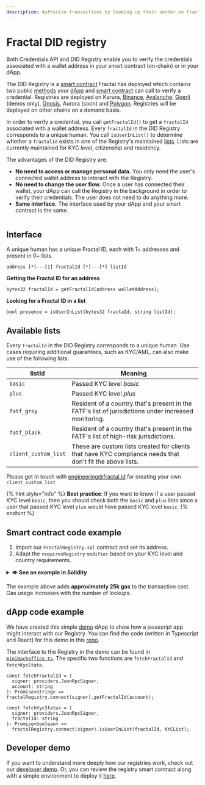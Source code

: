 ```yaml
---
description: Authorize transactions by looking up their sender on Fractal's DID Registry.
---
```


# Fractal DID registry

Both Credentials API and DID Registry enable you to verify the credentials associated with a wallet address in your smart contract (on-chain) or in your dApp.&#x20;

The DID Registry is a [smart contract](https://github.com/trustfractal/registry-deployer) Fractal has deployed which contains two public [methods](fractal-did-registry.md#interface) your [dApp](fractal-did-registry.md#dapp-code-example) and [smart contract](fractal-did-registry.md#smart-contract-example) can call to verify a credential. Registries are deployed on Karura, [Binance](https://bscscan.com/address/0x91562c86174656976E1a58f4eD02942Ac5a34e77#code), [Avalanche](https://snowtrace.io/address/0x187fa9c568522b5275f420245f6b00c79681c270), [Goerli](https://goerli.etherscan.io/address/0x4D9DE1bb481B9dA37A7a7E3a07F6f60654fEe7BB) (demos only), [Gnosis](https://gnosisscan.io/address/0xae94424d66f5758a7aa128c4125e25b1247143c3#code),  Aurora (soon) and [Polygon](https://polygonscan.com/address/0xfBDb867e7eFf0e3dBe63eE52eDA24d83fBacFe25). Registries will be deployed on other chains on a demand basis.

In order to verify a credential, you call `getFractalId()` to get a `fractalId` associated with a wallet address. Every `fractalId` in the DID Registry corresponds to a unique human. You call `isUserInList()` to determine whether a `fractalId` exists in one of the Registry's maintained [lists](fractal-did-registry.md#available-lists). Lists are currently maintained for KYC level, citizenship and residency.

The advantages of the DID Registry are:

* **No need to access or manage personal data.** You only need the user's connected wallet address to interact with the Registry.
* **No need to change the user flow.** Once a user has connected their wallet, your dApp can call the Registry in the background in order to verify their credentials. The user does not need to do anything more.
* **Same interface.** The interface used by your dApp and your smart contract is the same.

<figure><img src="https://user-images.githubusercontent.com/365821/166981861-3966c717-ffcc-4162-b6f0-5dd9e0ac4a76.png" alt=""><figcaption></figcaption></figure>

## Interface

A unique human has a unique Fractal ID, each with 1+ addresses and present in 0+ lists.

```
address [*]---[1] fractalId [*]---[*] listId
```

**Getting the Fractal ID for an address**

```solidity
bytes32 fractalId = getFractalId(address walletAddress);
```

**Looking for a Fractal ID in a list**

```solidity
bool presence = isUserInList(bytes32 fractaId, string listId);
```

## **Available lists**

Every `fractalId` in the DID Registry corresponds to a unique human. Use cases requiring additional guarantees, such as KYC/AML, can also make use of the following lists.

| listId               | Meaning                                                                                                   |
| -------------------- | --------------------------------------------------------------------------------------------------------- |
| `basic`              | Passed KYC level _basic_                                                                                  |
| `plus`               | Passed KYC level _plus_                                                                                   |
| `fatf_grey`          | Resident of a country that's present in the FATF's list of jurisdictions under increased monitoring.      |
| `fatf_black`         | Resident of a country that's present in the FATF's list of high-risk jurisdictions.                       |
| `client_custom_list` | These are custom lists created for clients that have KYC compliance needs that don't fit the above lists. |

Please get in touch with [engineering@fractal.id](mailto:engineering@fractal.id) for creating your own `client_custom_list`

{% hint style="info" %}
**Best practice**: If you want to know if a user passed KYC level `basic`, then you should check both the `basic` and `plus` lists since a user that passed KYC level `plus` would have passed KYC level `basic`.
{% endhint %}

## Smart contract code example

1. Import our `FractalRegistry.sol` contract and set its address.
2. Adapt the `requiresRegistry` `modifier` based on your KYC level and country requirements.

<details>

<summary><strong></strong><span data-gb-custom-inline data-tag="emoji" data-code="1f441">👁</span> <strong>See an example in Solidity</strong></summary>

```
import {FractalRegistry} from "github.com/trustfractal/registry-deployer/blob/master/contracts/FractalRegistry.sol";

contract Main {
  FractalRegistry registry = FractalRegistry(0x5FD6eB55D12E759a21C09eF703fe0CBa1DC9d88D);

  function requiresRegistry(
      address sender,
      string[1] memory requiredLists,
      string[2] memory blockedLists
  ) private view {
      bytes32 fractalId = registry.getFractalId(sender);

      require(fractalId != 0);

      for (uint256 i = 0; i < requiredLists.length; i++) {
          require(registry.isUserInList(fractalId, requiredLists[i]));
      }

      for (uint256 i = 0; i < blockedLists.length; i++) {
          require(!registry.isUserInList(fractalId, blockedLists[i]));
      }
  }

  function main(
      /* your transaction arguments go here */
  ) external view {
      requiresRegistry(msg.sender, ["plus"], ["fatf_grey", "fatf_black"]);
      /* your transaction logic goes here */
  }
}
```

</details>

The example above adds **approximately 25k gas** to the transaction cost. Gas usage increases with the number of lookups.

## dApp code example

We have created this simple [demo](https://did-registry.demo.fractal.id/) dApp to show how a javascript app might interact with our Registry. You can find the code (written in Typescript and React) for this demo in this [repo](https://github.com/trustfractal/did-registry-demo-dapp).

The interface to the Registry in the demo can be found in [`miniBackoffice.ts`](https://github.com/trustfractal/did-registry-demo-dapp/blob/main/src/hooks/miniBackoffice.ts). The specific two functions are `fetchFractalId` and `fetchKycState`.

```
const fetchFractalId = (
  signer: providers.JsonRpcSigner,
  account: string
): Promise<string> => fractalRegistry.connect(signer).getFractalId(account);

const fetchKycStatus = (
  signer: providers.JsonRpcSigner,
  fractalId: string
): Promise<boolean> =>
  fractalRegistry.connect(signer).isUserInList(fractalId, KYCList);
```

## **Developer demo**

If you want to understand more deeply how our registries work, check out our [developer demo](https://github.com/trustfractal/did\_registry\_demo). Or, you can review the registry smart contract along with a simple environment to deploy it [here](https://github.com/trustfractal/registry-deployer).
